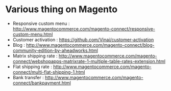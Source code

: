 # Various thing on Magento

- Responsive custom menu : http://www.magentocommerce.com/magento-connect/responsive-custom-menu.html
- Customer activation : https://github.com/Vinai/customer-activation
- Blog : http://www.magentocommerce.com/magento-connect/blog-community-edition-by-aheadworks.html
- Matrix shipping rate : http://www.magentocommerce.com/magento-connect/webshopapps-matrixrate-1-multiple-table-rates-extension.html
- Flat shipping rate : http://www.magentocommerce.com/magento-connect/multi-flat-shipping-1.html
- Bank transfer : http://www.magentocommerce.com/magento-connect/bankpayment.html

